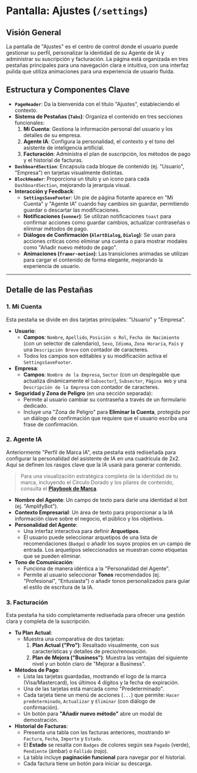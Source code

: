 # Pantalla: Ajustes (`/settings`)

## Visión General

La pantalla de "Ajustes" es el centro de control donde el usuario puede gestionar su perfil, personalizar la identidad de su Agente de IA y administrar su suscripción y facturación. La página está organizada en tres pestañas principales para una navegación clara e intuitiva, con una interfaz pulida que utiliza animaciones para una experiencia de usuario fluida.

## Estructura y Componentes Clave

-   **`PageHeader`**: Da la bienvenida con el título "Ajustes", estableciendo el contexto.
-   **Sistema de Pestañas (`Tabs`)**: Organiza el contenido en tres secciones funcionales:
    1.  **Mi Cuenta**: Gestiona la información personal del usuario y los detalles de su empresa.
    2.  **Agente IA**: Configura la personalidad, el contexto y el tono del asistente de inteligencia artificial.
    3.  **Facturación**: Administra el plan de suscripción, los métodos de pago y el historial de facturas.
-   **`DashboardSection`**: Encapsula cada bloque de contenido (ej. "Usuario", "Empresa") en tarjetas visualmente distintas.
-   **`BlockHeader`**: Proporciona un título y un icono para cada `DashboardSection`, mejorando la jerarquía visual.
-   **Interacción y Feedback**:
    -   **`SettingsSaveFooter`**: Un pie de página flotante aparece en "Mi Cuenta" y "Agente IA" cuando hay cambios sin guardar, permitiendo guardar o descartar las modificaciones.
    -   **Notificaciones (`sonner`)**: Se utilizan notificaciones `toast` para confirmar acciones como guardar cambios, actualizar contraseñas o eliminar métodos de pago.
    -   **Diálogos de Confirmación (`AlertDialog`, `Dialog`)**: Se usan para acciones críticas como eliminar una cuenta o para mostrar modales como "Añadir nuevo método de pago".
    -   **Animaciones (`framer-motion`)**: Las transiciones animadas se utilizan para cargar el contenido de forma elegante, mejorando la experiencia de usuario.

---

## Detalle de las Pestañas

### 1. Mi Cuenta

Esta pestaña se divide en dos tarjetas principales: "Usuario" y "Empresa".

-   **Usuario**:
    -   **Campos**: `Nombre`, `Apellido`, `Posición o Rol`, `Fecha de Nacimiento` (con un selector de calendario), `Sexo`, `Idioma`, `Zona Horaria`, `País` y una `Descripción Breve` con contador de caracteres.
    -   Todos los campos son editables y su modificación activa el `SettingsSaveFooter`.
-   **Empresa**:
    -   **Campos**: `Nombre de la Empresa`, `Sector` (con un desplegable que actualiza dinámicamente el `Subsector`), `Subsector`, `Página Web` y una `Descripción de la Empresa` con contador de caracteres.
-   **Seguridad y Zona de Peligro** (en una sección separada):
    -   Permite al usuario cambiar su contraseña a través de un formulario dedicado.
    -   Incluye una "Zona de Peligro" para **Eliminar la Cuenta**, protegida por un diálogo de confirmación que requiere que el usuario escriba una frase de confirmación.

### 2. Agente IA

Anteriormente "Perfil de Marca IA", esta pestaña está rediseñada para configurar la personalidad del asistente de IA en una cuadrícula de 2x2. Aquí se definen los rasgos clave que la IA usará para generar contenido.

> Para una visualización estratégica completa de la identidad de tu marca, incluyendo el Círculo Dorado y los pilares de contenido, consulta el **[Playbook de Marca](/docs/brand-profile.md)**.

-   **Nombre del Agente**: Un campo de texto para darle una identidad al bot (ej. "AmplifyBot").
-   **Contexto Empresarial**: Un área de texto para proporcionar a la IA información clave sobre el negocio, el público y los objetivos.
-   **Personalidad del Agente**:
    -   Una interfaz interactiva para definir **Arquetipos**.
    -   El usuario puede seleccionar arquetipos de una lista de recomendaciones (`Badge`) o añadir los suyos propios en un campo de entrada. Los arquetipos seleccionados se muestran como etiquetas que se pueden eliminar.
-   **Tono de Comunicación**:
    -   Funciona de manera idéntica a la "Personalidad del Agente".
    -   Permite al usuario seleccionar **Tonos** recomendados (ej. "Profesional", "Entusiasta") o añadir tonos personalizados para guiar el estilo de escritura de la IA.

### 3. Facturación

Esta pestaña ha sido completamente rediseñada para ofrecer una gestión clara y completa de la suscripción.

-   **Tu Plan Actual**:
    -   Muestra una comparativa de dos tarjetas:
        1.  **Plan Actual ("Pro")**: Resaltado visualmente, con sus características y detalles de precio/renovación.
        2.  **Plan de Mejora ("Business")**: Muestra las ventajas del siguiente nivel y un botón claro de "Mejorar a Business".
-   **Métodos de Pago**:
    -   Lista las tarjetas guardadas, mostrando el logo de la marca (Visa/Mastercard), los últimos 4 dígitos y la fecha de expiración.
    -   Una de las tarjetas está marcada como "Predeterminado".
    -   Cada tarjeta tiene un menú de acciones (`...`) que permite: `Hacer predeterminado`, `Actualizar` y `Eliminar` (con diálogo de confirmación).
    -   Un botón para **"Añadir nuevo método"** abre un modal de demostración.
-   **Historial de Facturas**:
    -   Presenta una tabla con las facturas anteriores, mostrando `Nº Factura`, `Fecha`, `Importe` y `Estado`.
    -   El **Estado** se resalta con `Badges` de colores según sea `Pagado` (verde), `Pendiente` (ámbar) o `Fallido` (rojo).
    -   La tabla incluye **paginación funcional** para navegar por el historial.
    -   Cada factura tiene un botón para iniciar su descarga. 